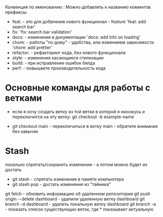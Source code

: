 Конвенция по именованию :
Можно добавлять к названию коммитов префиксы:
- feat: - это для добвления нового функционал - feature 
    'feat: add search bar'
- fix:
    'fix: search bar validation'
- docs: - изменения в документации
    'docs: add info on loading'
- chore: - работы "по дому" - удобства, или изменияем зависимости
    'chore: add prettier'
- refactor: - рефакторинг кода, без нового функционала
- style: - изменения касающиеся стилизации
- build: - при исправлении ошибок билда 
- perf: - повышаете производительность кода

# Основные команды для работы с ветками
- если я хочу создать ветку из той ветки в которой я нахожусь
и переключится на эту ветку: git checkout -b example-name

- git checkout main - переключиться в ветку main - обратите внимание без кавычек

# Stash
локально спрятать/сохранить изменения - а потом можно будет их достать 
- git stash - спрятать изменения в памяти компьютера 
- git stash pop - достать изменяния из "тайника"

git fetch - обновить информацию об удаленном репозитории
git push origin --delete dashboard - удалили удаленную ветку dashboard
git branch -d dashboard - удалить локальную ветку dashboard
git branch -a - показать список существующих веток, где * показывает актуальную
